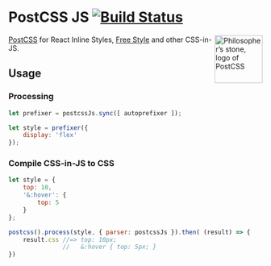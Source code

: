 # PostCSS JS [![Build Status][ci-img]][ci]

<img align="right" width="95" height="95"
     title="Philosopher’s stone, logo of PostCSS"
     src="http://postcss.github.io/postcss/logo.svg">

[PostCSS] for React Inline Styles, [Free Style] and other CSS-in-JS.

[Free Style]: https://github.com/blakeembrey/free-style
[PostCSS]:    https://github.com/postcss/postcss
[ci-img]:     https://travis-ci.org/postcss/postcss-js.svg
[ci]:         https://travis-ci.org/postcss/postcss-js

## Usage

### Processing

```js
let prefixer = postcssJs.sync([ autoprefixer ]);

let style = prefixer({
    display: 'flex'
});
```

### Compile CSS-in-JS to CSS

```js
let style = {
    top: 10,
    '&:hover': {
        top: 5
    }
};

postcss().process(style, { parser: postcssJs }).then( (result) => {
    result.css //=> top: 10px;
               //   &:hover { top: 5px; }
})
```
